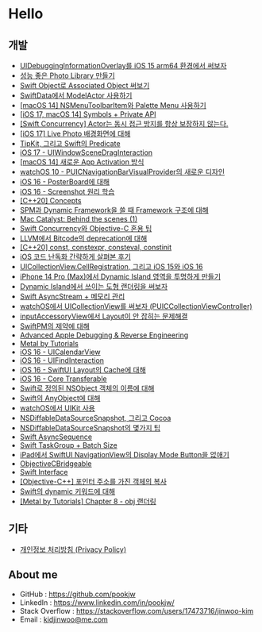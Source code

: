 # Hello

## 개발

- [UIDebuggingInformationOverlay를 iOS 15 arm64 환경에서 써보자](Develop/UIDebuggingInformationOverlay_iOS_15_arm64/article.md)
- [성능 좋은 Photo Library 만들기](Develop/Creating_Performance_Efficent_Photo_Library/article.md)
- [Swift Object로 Associated Object 써보기](Develop/Associated_Objects_with_Swift_Object/article.md)
- [SwiftData에서 ModelActor 사용하기](Develop/SwiftData_ModelActor/article.md)
- [[macOS 14] NSMenuToolbarItem와 Palette Menu 사용하기](Develop/macOS_14_NSMenuToolbarItem_Palette_Menu/article.md)
- [[iOS 17, macOS 14] Symbols + Private API](Develop/Miscellaneous_Symbols/article.md)
- [[Swift Concurrency] Actor는 동시 접근 방지를 항상 보장하지 않는다.](Develop/About_Actor_Concurrency/article.md)
- [[iOS 17] Live Photo 배경화면에 대해](Develop/iOS_17_Poster_Live_Photo/article.md)
- [TipKit, 그리고 Swift의 Predicate](Develop/TipKit_and_Predicate/article.md)
- [iOS 17 - UIWindowSceneDragInteraction](Develop/About_UIWindowSceneDragInteraction/article.md)
- [[macOS 14] 새로운 App Activation 방식](Develop/macOS_14_App_Activation/article.md)
- [watchOS 10 - PUICNavigationBarVisualProvider의 새로운 디자인](Develop/watchOS_10_NavigationBarDesign/article.md)
- [iOS 16 - PosterBoard에 대해](Develop/iOS_16_PosterBoard/article.md)
- [iOS 16 - Screenshot 원리 학습](Develop/iOS_16_Screenshot/article.md)
- [[C++20] Concepts](Develop/About_Cxx_Concepts/article.md)
- [SPM과 Dynamic Framework을 쓸 때 Framework 구조에 대해](Develop/SPM_and_Dynamic_Frameworks/article.md)
- [Mac Catalyst: Behind the scenes (1)](Develop/Mac_Catalyst_Behind_the_scenes_1/article.md)
- [Swift Concurrency와 Objective-C 혼용 팁](Develop/ObjC_Swift_Concurrency/article.md)
- [LLVM에서 Bitcode의 deprecation에 대해](Develop/About_Bitcode_Deprecation/article.md)
- [[C++20] const, constexpr, consteval, constinit](Develop/About_const_constexpr_consteval_constinit/article.md)
- [iOS 코드 난독화 간략하게 살펴본 후기](Develop/iOS_Code_Obfuscation/article.md)
- [UICollectionView.CellRegistration, 그리고 iOS 15와 iOS 16](Develop/UICollectionViewCellRegistration_iOS_16/article.md)
- [iPhone 14 Pro (Max)에서 Dynamic Island 영역을 투명하게 만들기](Develop/Aperture_with_Clear_Color/article.md)
- [Dynamic Island에서 쓰이는 도형 랜더링을 써보자](Develop/About_CAGainMapLayer/article.md)
- [Swift AsyncStream + 메모리 관리](Develop/Swift_AsyncStream_Memory_Management/article.md)
- [watchOS에서 UICollectionView를 써보자 (PUICCollectionViewController)](Develop/PUICCollectionViewController/article.md)
- [inputAccessoryView에서 Layout이 안 잡히는 문제해결](Develop/UIResponder_inputAccessoryView_Layout/article.md)
- [SwiftPM의 제약에 대해](Develop/AppleProductTypes_Limiations/article.md)
- [Advanced Apple Debugging & Reverse Engineering](Develop/Advanced_Apple_Debugging/article.md)
- [Metal by Tutorials](Develop/Metal_by_Tutorials/article.md)
- [iOS 16 - UICalendarView](Develop/UICalendarView/article.md)
- [iOS 16 - UIFindInteraction](Develop/UIFindInteraction/article.md)
- [iOS 16 - SwiftUI Layout의 Cache에 대해](Develop/SwiftUI_Layout_Cache/article.md)
- [iOS 16 - Core Transferable](Develop/About_CoreTransferable/article.md)
- [Swift로 정의된 NSObject 객체의 이름에 대해](Develop/Swift_Demangle/article.md)
- [Swift의 AnyObject에 대해](Develop/About_Swift_AnyObject/article.md)
- [watchOS에서 UIKit 사용](Develop/Native_UIKit_watchOS/article.md)
- [NSDiffableDataSourceSnapshot, 그리고 Cocoa](Develop/NSDiffableDataSourceSnapshot-And-Cocoa/article.md)
- [NSDiffableDataSourceSnapshot의 몇가지 팁](Develop/NSDiffableDataSourceSnapshot-Tips/article.md)
- [Swift AsyncSequence](Develop/Swift-AsyncSequence/article.md)
- [Swift TaskGroup + Batch Size](Develop/Swift_TaskGroup_Batch_Size/article.md)
- [iPad에서 SwiftUI NavigationView의 Display Mode Button을 없애기](Develop/Hide_SwiftUI_NavigationView_DisplayModeButton_iPad/article.md)
- [ObjectiveCBridgeable](Develop/About_ObjectiveCBridgeable/article.md)
- [Swift Interface](Develop/About_Swift_Interface/article.md)
- [[Objective-C++] 포인터 주소를 가진 객체의 복사](Develop/ObjCpp_Copying_Class/article.md)
- [Swift의 dynamic 키워드에 대해](Develop/About_Swift_dynamic_keyword/article.md)
- [[Metal by Tutorials] Chapter 8 - obj 랜더링](Develop/Metal_by_Tutorials_Chapter_8_obj/article.md)

## 기타

- [개인정보 처리방침 (Privacy Policy)](Privacy_Policy/index.md)

## About me

- GitHub : https://github.com/pookjw
- LinkedIn : https://www.linkedin.com/in/pookjw/
- Stack Overflow : https://stackoverflow.com/users/17473716/jinwoo-kim
- Email : kidjinwoo@me.com
